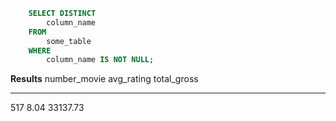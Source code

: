 ```sql
	SELECT DISTINCT 
		column_name
	FROM 
		some_table
	WHERE
		column_name IS NOT NULL;
```
**Results**
number_movie avg_rating             total_gross
------------ ---------------------- ----------------------
517          8.04                   33137.73
